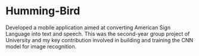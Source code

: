 # Humming-Bird
Developed a mobile application aimed at converting American Sign Language into text and speech. This was the second-year group project of University and my key contribution involved in building and training the CNN model for image recognition.
